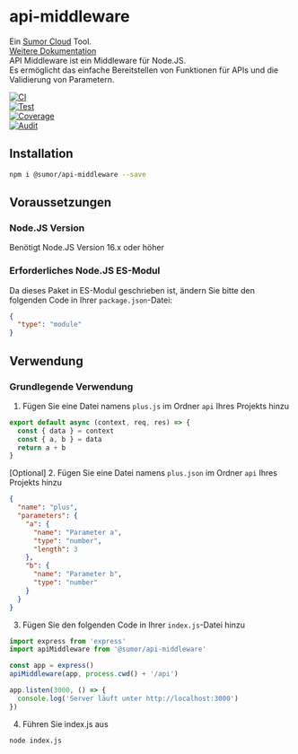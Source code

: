 # api-middleware

Ein [Sumor Cloud](https://sumor.cloud) Tool.  
[Weitere Dokumentation](https://sumor.cloud)  
API Middleware ist ein Middleware für Node.JS.  
Es ermöglicht das einfache Bereitstellen von Funktionen für APIs und die Validierung von Parametern.

[![CI](https://github.com/sumor-cloud/api-middleware/actions/workflows/ci.yml/badge.svg)](https://github.com/sumor-cloud/api-middleware/actions/workflows/ci.yml)  
[![Test](https://github.com/sumor-cloud/api-middleware/actions/workflows/ut.yml/badge.svg)](https://github.com/sumor-cloud/api-middleware/actions/workflows/ut.yml)  
[![Coverage](https://github.com/sumor-cloud/api-middleware/actions/workflows/coverage.yml/badge.svg)](https://github.com/sumor-cloud/api-middleware/actions/workflows/coverage.yml)  
[![Audit](https://github.com/sumor-cloud/api-middleware/actions/workflows/audit.yml/badge.svg)](https://github.com/sumor-cloud/api-middleware/actions/workflows/audit.yml)

## Installation

```bash
npm i @sumor/api-middleware --save
```

## Voraussetzungen

### Node.JS Version

Benötigt Node.JS Version 16.x oder höher

### Erforderliches Node.JS ES-Modul

Da dieses Paket in ES-Modul geschrieben ist, ändern Sie bitte den folgenden Code in Ihrer `package.json`-Datei:

```json
{
  "type": "module"
}
```

## Verwendung

### Grundlegende Verwendung

1. Fügen Sie eine Datei namens `plus.js` im Ordner `api` Ihres Projekts hinzu

```js
export default async (context, req, res) => {
  const { data } = context
  const { a, b } = data
  return a + b
}
```

[Optional] 2. Fügen Sie eine Datei namens `plus.json` im Ordner `api` Ihres Projekts hinzu

```json
{
  "name": "plus",
  "parameters": {
    "a": {
      "name": "Parameter a",
      "type": "number",
      "length": 3
    },
    "b": {
      "name": "Parameter b",
      "type": "number"
    }
  }
}
```

3. Fügen Sie den folgenden Code in Ihrer `index.js`-Datei hinzu

```javascript
import express from 'express'
import apiMiddleware from '@sumor/api-middleware'

const app = express()
apiMiddleware(app, process.cwd() + '/api')

app.listen(3000, () => {
  console.log('Server läuft unter http://localhost:3000')
})
```

4. Führen Sie index.js aus

```bash
node index.js
```
